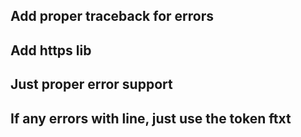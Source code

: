 ## Add proper traceback for errors
## Add https lib
## Just proper error support

## If any errors with line, just use the token ftxt